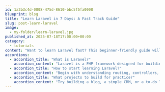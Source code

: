 ```yaml
---
id: 1a2b3c4d-0008-475d-8610-bbc5f5fa0008
blueprint: blog
title: "Learn Laravel in 7 Days: A Fast Track Guide"
slug: post-learn-laravel
image:
  - my-folder/learn-laravel.jpg
published_at: 2025-07-18T17:00:00+00:00
category:
  - tutorials
content: "Want to learn Laravel fast? This beginner-friendly guide will take you from zero to hero in just one week."
accordions:
  - accordion_title: "What is Laravel?"
    accordion_content: "Laravel is a PHP framework designed for building modern web applications quickly and easily."
  - accordion_title: "How to start learning Laravel?"
    accordion_content: "Begin with understanding routing, controllers, and views; then move to database and Eloquent ORM."
  - accordion_title: "What projects to build for practice?"
    accordion_content: "Try building a blog, a simple CRM, or a to-do list app to apply what you learn."
---
```

